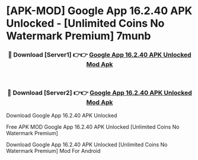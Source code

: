 # [APK-MOD] Google App 16.2.40 APK Unlocked - [Unlimited Coins No Watermark Premium] 7munb



<div align="center">
<h3>🔴 Download [Server1] 👉👉 <a href="https://momento.my/?title=Google_App_16.2.40_APK_Unlocked">Google App 16.2.40 APK Unlocked Mod Apk</a></h3><br>

<h3>🔴 Download [Server2] 👉👉 <a href="https://momento.my/?title=Google_App_16.2.40_APK_Unlocked">Google App 16.2.40 APK Unlocked Mod Apk</a></h3>
</div>



Download Google App 16.2.40 APK Unlocked 

Free APK MOD Google App 16.2.40 APK Unlocked [Unlimited Coins No Watermark Premium]

Download Google App 16.2.40 APK Unlocked [Unlimited Coins No Watermark Premium] Mod For Android
